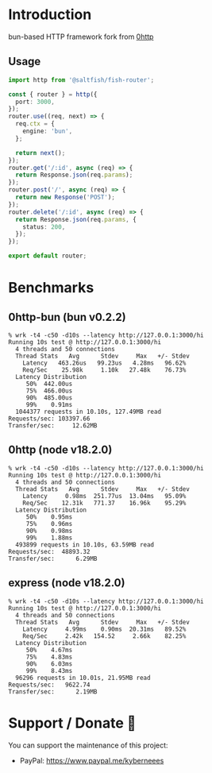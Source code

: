 # Introduction

bun-based HTTP framework fork from [0http](https://0http.21no.de/#/)

## Usage

```ts
import http from '@saltfish/fish-router';

const { router } = http({
  port: 3000,
});
router.use((req, next) => {
  req.ctx = {
    engine: 'bun',
  };

  return next();
});
router.get('/:id', async (req) => {
  return Response.json(req.params);
});
router.post('/', async (req) => {
  return new Response('POST');
});
router.delete('/:id', async (req) => {
  return Response.json(req.params, {
    status: 200,
  });
});

export default router;
```

# Benchmarks

## 0http-bun (bun v0.2.2)

```
% wrk -t4 -c50 -d10s --latency http://127.0.0.1:3000/hi
Running 10s test @ http://127.0.0.1:3000/hi
  4 threads and 50 connections
  Thread Stats   Avg      Stdev     Max   +/- Stdev
    Latency   463.26us   99.23us   4.28ms   96.62%
    Req/Sec    25.98k     1.10k   27.48k    76.73%
  Latency Distribution
     50%  442.00us
     75%  466.00us
     90%  485.00us
     99%    0.91ms
  1044377 requests in 10.10s, 127.49MB read
Requests/sec: 103397.66
Transfer/sec:     12.62MB
```

## 0http (node v18.2.0)

```
% wrk -t4 -c50 -d10s --latency http://127.0.0.1:3000/hi
Running 10s test @ http://127.0.0.1:3000/hi
  4 threads and 50 connections
  Thread Stats   Avg      Stdev     Max   +/- Stdev
    Latency     0.98ms  251.77us  13.04ms   95.09%
    Req/Sec    12.31k   771.37    16.96k    95.29%
  Latency Distribution
     50%    0.95ms
     75%    0.96ms
     90%    0.98ms
     99%    1.88ms
  493899 requests in 10.10s, 63.59MB read
Requests/sec:  48893.32
Transfer/sec:      6.29MB
```

## express (node v18.2.0)

```
% wrk -t4 -c50 -d10s --latency http://127.0.0.1:3000/hi
Running 10s test @ http://127.0.0.1:3000/hi
  4 threads and 50 connections
  Thread Stats   Avg      Stdev     Max   +/- Stdev
    Latency     4.99ms    0.90ms  20.31ms   89.52%
    Req/Sec     2.42k   154.52     2.66k    82.25%
  Latency Distribution
     50%    4.67ms
     75%    4.83ms
     90%    6.03ms
     99%    8.43ms
  96296 requests in 10.01s, 21.95MB read
Requests/sec:   9622.74
Transfer/sec:      2.19MB
```

# Support / Donate 💚

You can support the maintenance of this project:

- PayPal: https://www.paypal.me/kyberneees
